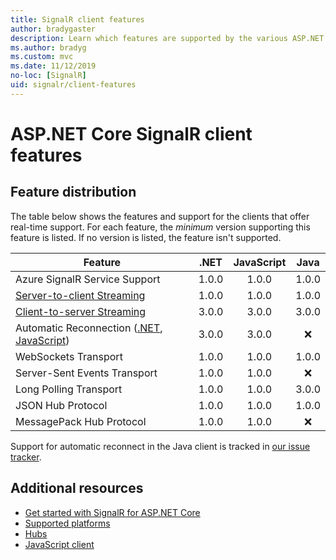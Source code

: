 ```yaml
---
title: SignalR client features
author: bradygaster
description: Learn which features are supported by the various ASP.NET Core SignalR clients.
ms.author: bradyg
ms.custom: mvc
ms.date: 11/12/2019
no-loc: [SignalR]
uid: signalr/client-features
---
```

# ASP.NET Core SignalR client features

## Feature distribution

The table below shows the features and support for the clients that offer real-time support. For each feature, the *minimum* version supporting this feature is listed. If no version is listed, the feature isn't supported.

| Feature | .NET | JavaScript | Java |
| ---- | :-: | :-: | :-: |
| Azure SignalR Service Support |1.0.0|1.0.0|1.0.0|
| [Server-to-client Streaming](xref:signalr/streaming)          |1.0.0|1.0.0|1.0.0|
| [Client-to-server Streaming](xref:signalr/streaming)          |3.0.0|3.0.0|3.0.0|
| Automatic Reconnection ([.NET](/aspnet/core/signalr/dotnet-client?view=aspnetcore-3.0&tabs=visual-studio#handle-lost-connection), [JavaScript](/aspnet/core/signalr/javascript-client?view=aspnetcore-3.0#reconnect-clients))          |3.0.0|3.0.0|❌|
| WebSockets Transport |1.0.0|1.0.0|1.0.0|
| Server-Sent Events Transport |1.0.0|1.0.0|❌|
| Long Polling Transport |1.0.0|1.0.0|3.0.0|
| JSON Hub Protocol |1.0.0|1.0.0|1.0.0|
| MessagePack Hub Protocol |1.0.0|1.0.0|❌|

Support for automatic reconnect in the Java client is tracked in [our issue tracker](https://github.com/dotnet/AspNetCore/issues/8711).

## Additional resources

* [Get started with SignalR for ASP.NET Core](xref:tutorials/signalr)
* [Supported platforms](xref:signalr/supported-platforms)
* [Hubs](xref:signalr/hubs)
* [JavaScript client](xref:signalr/javascript-client)
